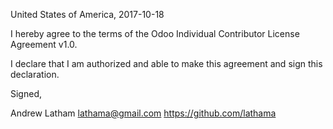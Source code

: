 United States of America, 2017-10-18

I hereby agree to the terms of the Odoo Individual Contributor License
Agreement v1.0.

I declare that I am authorized and able to make this agreement and sign this
declaration.

Signed,

Andrew Latham lathama@gmail.com https://github.com/lathama
